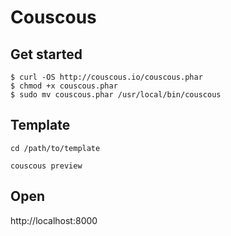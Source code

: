 Couscous
========

## Get started

```
$ curl -OS http://couscous.io/couscous.phar
$ chmod +x couscous.phar
$ sudo mv couscous.phar /usr/local/bin/couscous
```

## Template
```
cd /path/to/template

couscous preview
```

## Open
http://localhost:8000

